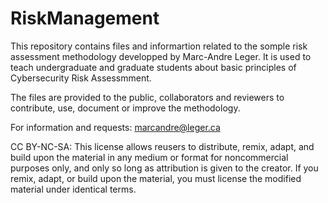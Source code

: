 # RiskManagement
This repository contains files and informartion related to the somple risk assessment methodology developped by Marc-Andre Leger. It is used to teach undergraduate and graduate students about basic principles of Cybersecurity Risk Assessmment.

The files are provided to the public, collaborators and reviewers to contribute, use, document or improve the methodology.

For information and requests: marcandre@leger.ca

CC BY-NC-SA: This license allows reusers to distribute, remix, adapt, and build upon the material in any medium or format for noncommercial purposes only, and only so long as attribution is given to the creator. If you remix, adapt, or build upon the material, you must license the modified material under identical terms. 
